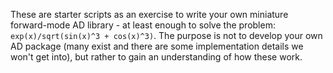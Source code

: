 These are starter scripts as an exercise to write your own miniature forward-mode AD library - at least enough to solve the problem: `exp(x)/sqrt(sin(x)^3 + cos(x)^3)`.  The purpose is not to develop your own AD package (many exist and there are some implementation details we won't get into), but rather to gain an understanding of how these work.